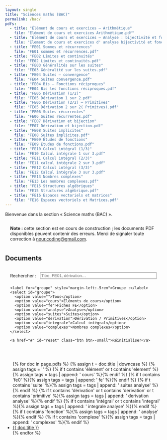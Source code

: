 ```yaml
---
layout: single
title: "Sciences maths (BAC)"
permalink: /bac/
pdfs:
  - title: "Élément de cours et exercices — Arithmétique"
    file: "Elément de cours et exercices Arithmétique.pdf"
  - title: "Élément de cours et exercices — Analyse : bijectivité et fonctions réciproques"
    file: "Element de cours et exercices d' analyse bijectivité et fonctions réciproques.pdf"
  - title: "FE01 Sommes et récurrences"
    file: "FE01 sommes et récurrences.pdf"
  - title: "FE02 Limites et continuités"
    file: "FE02 Limites et continuités.pdf"
  - title: "FE03 Généralités sur les suites"
    file: "FE03 Généralité sur les suites.pdf"
  - title: "FE04 Suites — convergence"
    file: "FE04 Suites convergence.pdf"
  - title: "FE04 Bis — Fonctions réciproques"
    file: "FE04 Bis les fonctions réciproques.pdf"
  - title: "FE05 Dérivation (1/2)"
    file: "FE05 Dérivation 1 sur 2.pdf"
  - title: "FE05 Dérivation (2/2) — Primitives"
    file: "FE05 Dérivation 2 sur 2( Primitves).pdf"
  - title: "FE06 Suites récurrentes"
    file: "FE06 Suites récurrentes.pdf"
  - title: "FE07 Dérivation et bijection"
    file: "FE07 Dérivation et bijection.pdf"
  - title: "FE08 Suites implicites"
    file: "FE08 Suites implicites.pdf"
  - title: "FE09 Études de fonctions"
    file: "FE09 Etudes de fonctions.pdf"
  - title: "FE10 Calcul intégral (1/3)"
    file: "FE10 Calcul intégrale 1 sur 3.pdf"
  - title: "FE11 Calcul intégral (2/3)"
    file: "FE11 calcul intégrale 2 sur 3.pdf"
  - title: "FE12 Calcul intégral (3/3)"
    file: "FE12 Calcul intégrale 3 sur 3.pdf"
  - title: "FE13 Nombres complexes"
    file: "FE13 Les nombres complexes.pdf"
  - title: "FE15 Structures algébriques"
    file: "FE15 Structures algèbrique.pdf"
  - title: "FE16 Espaces vectoriels et matrices"
    file: "FE16 Espaces vectoriels et Matrices.pdf"
---
```


Bienvenue dans la section « Science maths (BAC) ».

<div class="notice--warning" style="margin:1rem 0; padding:0.75rem 1rem">
  <strong>Note :</strong> cette section est en cours de construction ; les documents PDF disponibles peuvent contenir des erreurs.
  Merci de signaler toute correction à <a href="mailto:nour.coding@gmail.com">nour.coding@gmail.com</a>.
</div>

<h2>Documents</h2>

<!-- Menu de filtrage/accès rapide -->
<div class="notice--primary" style="padding:1rem; margin-bottom:1rem">
  <form id="filtre-bac" onsubmit="return false;" style="display:flex; gap:.5rem; flex-wrap:wrap; align-items:center">
    <label for="q" style="margin-right:.25rem">Rechercher :</label>
    <input type="search" id="q" placeholder="Titre, FE01, dérivation…" style="flex:1; min-width:220px" />

    <label for="groupe" style="margin-left:.5rem">Groupe :</label>
    <select id="groupe">
      <option value="">Tous</option>
      <option value="cours">Éléments de cours</option>
      <option value="fe">Fiches FE</option>
      <option value="analyse">Analyse</option>
      <option value="suites">Suites</option>
      <option value="derivation">Dérivation / Primitives</option>
      <option value="integrale">Calcul intégral</option>
      <option value="complexes">Nombres complexes</option>
    </select>

    <a href="#" id="reset" class="btn btn--small">Réinitialiser</a>
  </form>
</div>

<ul id="liste-pdfs">
{% for doc in page.pdfs %}
  {% assign t = doc.title | downcase %}
  {% assign tags = '' %}
  {% if t contains 'élément' or t contains 'element' %}{% assign tags = tags | append: ' cours' %}{% endif %}
  {% if t contains 'fe0' %}{% assign tags = tags | append: ' fe' %}{% endif %}
  {% if t contains 'suite' %}{% assign tags = tags | append: ' suites analyse' %}{% endif %}
  {% if t contains 'dérivation' or t contains 'derivation' or t contains 'primitive' %}{% assign tags = tags | append: ' derivation analyse' %}{% endif %}
  {% if t contains 'intégral' or t contains 'integral' %}{% assign tags = tags | append: ' integrale analyse' %}{% endif %}
  {% if t contains 'fonction' %}{% assign tags = tags | append: ' analyse' %}{% endif %}
  {% if t contains 'complexe' %}{% assign tags = tags | append: ' complexes' %}{% endif %}
  <li data-tags="{{ tags | strip }}">
    <a href="{{ '/assets/pdf/bac/' | append: doc.file | relative_url }}" target="_blank" rel="noopener">
      {{ doc.title }}
    </a>
  </li>
{% endfor %}
</ul>

<script>
(function(){
  var q = document.getElementById('q');
  var groupe = document.getElementById('groupe');
  var reset = document.getElementById('reset');
  var items = Array.prototype.slice.call(document.querySelectorAll('#liste-pdfs > li'));

  function normalise(s){ return (s||'').toLowerCase().normalize('NFD').replace(/[\u0300-\u036f]/g,''); }

  function filtre(){
    var qv = normalise(q.value);
    var gv = normalise(groupe.value);
    items.forEach(function(li){
      var text = normalise(li.textContent);
      var tags = normalise(li.getAttribute('data-tags'));
      var okText = !qv || text.indexOf(qv) !== -1;
      var okTag = !gv || (tags && tags.split(/\s+/).indexOf(gv) !== -1);
      li.style.display = (okText && okTag) ? '' : 'none';
    });
  }

  q.addEventListener('input', filtre);
  groupe.addEventListener('change', filtre);
  reset.addEventListener('click', function(e){ e.preventDefault(); q.value=''; groupe.value=''; filtre(); });
})();
</script>
